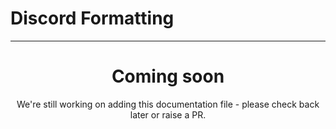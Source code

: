# Discord Formatting

---

<center><h1>Coming soon</h1></center>
<center>We're still working on adding this documentation file - please check back later or raise a PR.</center>
